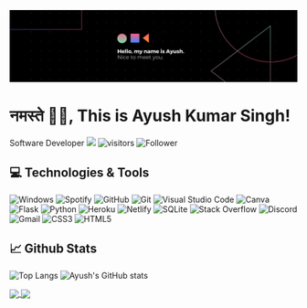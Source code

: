 ![banner](./banner.png)

# नमस्ते 🙏🏻, This is Ayush Kumar Singh! 


Software Developer <img src="https://media.giphy.com/media/WUlplcMpOCEmTGBtBW/giphy.gif" width="30">
![visitors](https://visitor-badge.glitch.me/badge?page_id=ayush-singh-code.ayush-singh-code)
![Follower](https://img.shields.io/github/followers/Ayush-Singh-Code?style=social)

## 💻 Technologies & Tools
![Windows](https://img.shields.io/badge/Windows-0078D6?style=flat&logo=windows&logoColor=white)
![Spotify](https://img.shields.io/badge/Spotify-1ED760?style=flat&logo=spotify&logoColor=white)
![GitHub](https://img.shields.io/badge/github-%23121011.svg?style=flat&logo=github&logoColor=white)
![Git](https://img.shields.io/badge/git-%23F05033.svg?style=flat&logo=git&logoColor=white)
![Visual Studio Code](https://img.shields.io/badge/Visual%20Studio%20Code-0078d7.svg?style=flat&logo=visual-studio-code&logoColor=white)
![Canva](https://img.shields.io/badge/Canva-%2300C4CC.svg?style=flat&logo=Canva&logoColor=white)
![Flask](https://img.shields.io/badge/flask-%23000.svg?style=flat&logo=flask&logoColor=white)
![Python](https://img.shields.io/badge/python-3670A0?style=flat&logo=python&logoColor=ffdd54)
![Heroku](https://img.shields.io/badge/heroku-%23430098.svg?style=flat&logo=heroku&logoColor=white)
![Netlify](https://img.shields.io/badge/netlify-%23000000.svg?style=flat&logo=netlify&logoColor=#00C7B7)
![SQLite](https://img.shields.io/badge/sqlite-%2307405e.svg?style=flat&logo=sqlite&logoColor=white)
![Stack Overflow](https://img.shields.io/badge/-Stackoverflow-FE7A16?style=flat&logo=stack-overflow&logoColor=white)
![Discord](https://img.shields.io/badge/%3CServer%3E-%237289DA.svg?style=flat&logo=discord&logoColor=white)
![Gmail](https://img.shields.io/badge/Gmail-D14836?style=flat&logo=gmail&logoColor=white)
![CSS3](https://img.shields.io/badge/css3-%231572B6.svg?style=flat&logo=css3&logoColor=white)
![HTML5](https://img.shields.io/badge/html5-%23E34F26.svg?style=flat&logo=html5&logoColor=white)

## 📈 Github Stats
![Top Langs](https://github-readme-stats.vercel.app/api/top-langs/?username=ayush-singh-code&hide=javascript,scss&theme=dark)
![Ayush's GitHub stats](https://github-readme-stats.vercel.app/api?username=ayush-singh-code&count_private=true&show_icons=true&theme=dark)




<a href="https://github.com/ayush-singh-code/Project-Math">
  <img align="center" src="https://github-readme-stats.vercel.app/api/pin/?username=ayush-singh-code&repo=Project-Math&theme=dark" />
</a>
<a href="https://github.com/ayush-singh-code/calculator">
  <img align="center" src="https://github-readme-stats.vercel.app/api/pin/?username=ayush-singh-code&repo=calculator&theme=dark" />
</a>

